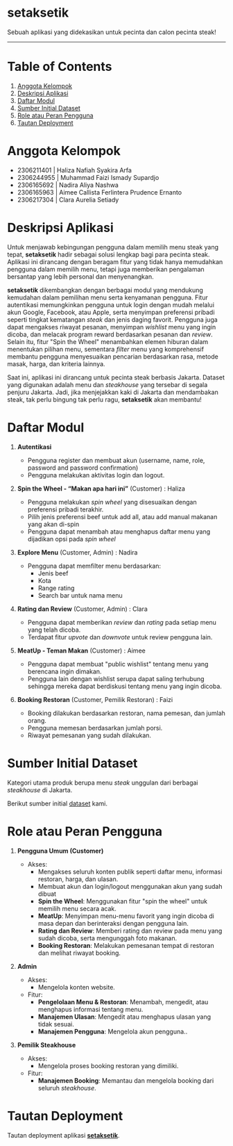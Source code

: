 # setaksetik
Sebuah aplikasi yang didekasikan untuk pecinta dan calon pecinta steak!

---

# Table of Contents
1. [Anggota Kelompok](#anggota-kelompok)
2. [Deskripsi Aplikasi](#deskripsi-aplikasi)
3. [Daftar Modul](#daftar-modul)
4. [Sumber Initial Dataset](#sumber-initial-dataset)
5. [Role atau Peran Pengguna](#role-atau-peran-pengguna)
6. [Tautan Deployment](#tautan-deployment)


# Anggota Kelompok
- 2306211401  |  Haliza Nafiah Syakira Arfa
- 2306244955  |  Muhammad Faizi Ismady Supardjo
- 2306165692  |  Nadira Aliya Nashwa
- 2306165963  |  Aimee Callista Ferlintera Prudence Ernanto
- 2306217304  |  Clara Aurelia Setiady


# Deskripsi Aplikasi
Untuk menjawab kebingungan pengguna dalam memilih menu steak yang tepat, **setaksetik** hadir sebagai solusi lengkap bagi para pecinta steak. Aplikasi ini dirancang dengan beragam fitur yang tidak hanya memudahkan pengguna dalam memilih menu, tetapi juga memberikan pengalaman bersantap yang lebih personal dan menyenangkan. 

**setaksetik** dikembangkan dengan berbagai modul yang mendukung kemudahan dalam pemilihan menu serta kenyamanan pengguna. Fitur autentikasi memungkinkan pengguna untuk login dengan mudah melalui akun Google, Facebook, atau Apple, serta menyimpan preferensi pribadi seperti tingkat kematangan _steak_ dan jenis daging favorit. Pengguna juga dapat mengakses riwayat pesanan, menyimpan _wishlist_ menu yang ingin dicoba, dan melacak program reward berdasarkan pesanan dan _review_. Selain itu, fitur "Spin the Wheel" menambahkan elemen hiburan dalam menentukan pilihan menu, sementara _filter_ menu yang komprehensif membantu pengguna menyesuaikan pencarian berdasarkan rasa, metode masak, harga, dan kriteria lainnya.

Saat ini, aplikasi ini dirancang untuk pecinta steak berbasis Jakarta. Dataset yang digunakan adalah menu dan _steakhouse_ yang tersebar di segala penjuru Jakarta. Jadi, jika menjejakkan kaki di Jakarta dan mendambakan steak, tak perlu bingung tak perlu ragu, **setaksetik** akan membantu!


# Daftar Modul
1. **Autentikasi**
   - Pengguna register dan membuat akun (username, name, role, password and password confirmation)
   - Pengguna melakukan aktivitas login dan logout.

2. **Spin the Wheel - “Makan apa hari ini”** (Customer) : Haliza
   - Pengguna melakukan _spin wheel_ yang disesuaikan dengan preferensi pribadi terakhir.
   - Pilih jenis preferensi beef untuk add all, atau add manual makanan yang akan di-spin
   - Pengguna dapat menambah atau menghapus daftar menu yang dijadikan opsi pada _spin wheel_

3. **Explore Menu** (Customer, Admin) : Nadira
   - Pengguna dapat memfilter menu berdasarkan:
     - Jenis beef
     - Kota
     - Range rating
     - Search bar untuk nama menu

4. **Rating dan Review** (Customer, Admin) : Clara
   - Pengguna dapat memberikan _review_ dan _rating_ pada setiap menu yang telah dicoba.
   - Terdapat fitur _upvote_ dan _downvote_ untuk review pengguna lain.

5. **MeatUp - Teman Makan** (Customer) : Aimee
   - Pengguna dapat membuat "public wishlist" tentang menu yang berencana ingin dimakan.
   - Pengguna lain dengan wishlist serupa dapat saling terhubung sehingga mereka dapat berdiskusi tentang menu yang ingin dicoba.

6. **Booking Restoran** (Customer, Pemilik Restoran) : Faizi
   - Booking dilakukan berdasarkan restoran, nama pemesan, dan jumlah orang.
   - Pengguna memesan berdasarkan jumlah porsi.
   - Riwayat pemesanan yang sudah dilakukan.


# Sumber Initial Dataset
Kategori utama produk berupa menu _steak_ unggulan dari berbagai _steakhouse_ di Jakarta.

Berikut sumber initial [dataset](https://www.kaggle.com/datasets/miradelimanr/steakhouse-jakarta?resource=download) kami.


# Role atau Peran Pengguna
1. **Pengguna Umum (Customer)**
   - Akses:
     - Mengakses seluruh konten publik seperti daftar menu, informasi restoran, harga, dan ulasan.
     - Membuat akun dan login/logout menggunakan akun yang sudah dibuat
     - **Spin the Wheel**: Menggunakan fitur "spin the wheel" untuk memilih menu secara acak.
     - **MeatUp**: Menyimpan menu-menu favorit yang ingin dicoba di masa depan dan berinteraksi dengan pengguna lain.
     - **Rating dan Review**: Memberi rating dan review pada menu yang sudah dicoba, serta mengunggah foto makanan.
     - **Booking Restoran**: Melakukan pemesanan tempat di restoran dan melihat riwayat booking.
       
2. **Admin**
   - Akses:
     - Mengelola konten website.
   - Fitur:
     - **Pengelolaan Menu & Restoran**: Menambah, mengedit, atau menghapus informasi tentang menu.
     - **Manajemen Ulasan**: Mengedit atau menghapus ulasan yang tidak sesuai.
     - **Manajemen Pengguna**: Mengelola akun pengguna..
       
3. **Pemilik Steakhouse**
   - Akses:
     - Mengelola proses booking restoran yang dimiliki.
   - Fitur:
     - **Manajemen Booking**: Memantau dan mengelola booking dari seluruh _steakhouse_.


# Tautan Deployment
Tautan deployment aplikasi [**setaksetik**](http://muhammad-faizi-setaksetik.pbp.cs.ui.ac.id/).

